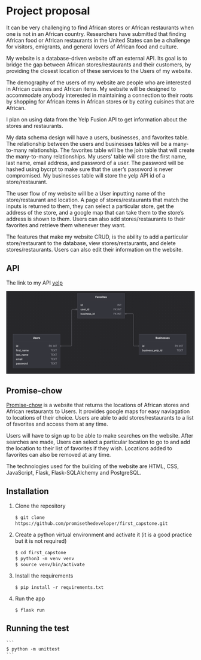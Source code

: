 # Project proposal

It can be very challenging to find African stores or African restaurants when one is not in an African country. Researchers have submitted that finding African food or African restaurants in the United States can be a challenge for visitors, emigrants, and general lovers of African food and culture.

My website is a database-driven website off an external API. Its goal is to bridge the gap between African stores/restaurants and their customers, by providing the closest location of these services to the Users of my website.

The demography of the users of my website are people who are interested in African cuisines and African items. My website will be designed to accommodate anybody interested in maintaining a connection to their roots by shopping for African items in African stores or by eating cuisines that are African.

I plan on using data from the Yelp Fusion API to get information about the stores and restaurants.

My data schema design will have a users, businesses, and favorites table. The relationship between the users and businesses tables will be a many-to-many relationship. The favorites table will be the join table that will create the many-to-many relationships.
My users' table will store the first name, last name, email address, and password of a user. The password will be hashed using bycrpt to make sure that the user’s password is never compromised. My businesses table will store the yelp API id of a store/restaurant.

The user flow of my website will be a User inputting name of the store/restaurant and location. A page of stores/restaurants that match the inputs is returned to them, they can select a particular store, get the address of the store, and a google map that can take them to the store’s address is shown to them. Users can also add stores/restaurants to their favorites and retrieve them whenever they want.

The features that make my website CRUD, is the ability to add a particular store/restaurant to the database, view stores/restaurants, and delete stores/restaurants. Users can also edit their information on the website.

## API

The link to my API [yelp](https://www.yelp.com/developers/documentation/v3/get_started)

![This is an image](/static/images/database-ddl.png)

## Promise-chow

[Promise-chow](https://promise-chow.herokuapp.com/) is a website that returns the locations of African stores and African restaurants to Users. It provides google maps for easy naviagation to locations of their choice. Users are able to add stores/restaurants to a list of favorites and access them at any time.

Users will have to sign up to be able to make searches on the website. After searches are made, Users can select a particular location to go to and add the location to their list of favorites if they wish. Locations added to favorites can also be removed at any time.

The technologies used for the building of the website are HTML, CSS, JavaScript, Flask, Flask-SQLAlchemy and PostgreSQL.

## Installation

1. Clone the repository
   ```
   $ git clone https://github.com/promisethedeveloper/first_capstone.git
   ```
2. Create a python virtual environment and activate it (it is a good practice but it is not required)
   ```
   $ cd first_capstone
   $ python3 -m venv venv
   $ source venv/bin/activate
   ```
3. Install the requirements
   ```
   $ pip install -r requirements.txt
   ```
4. Run the app
   ```
   $ flask run
   ```

## Running the test

    ```
    $ python -m unittest
    ```
